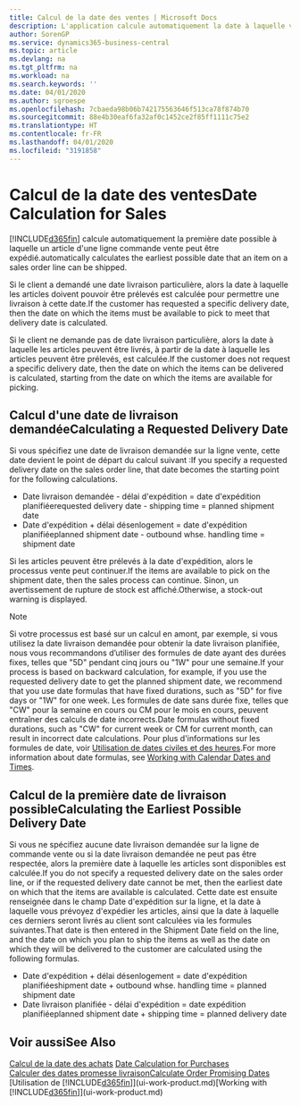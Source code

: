```yaml
---
title: Calcul de la date des ventes | Microsoft Docs
description: L'application calcule automatiquement la date à laquelle vous devez commander un article pour l'avoir en stock à une certaine date. Il s'agit de la date à laquelle des articles commandés à une date donnée devraient être disponibles pour le prélèvement.
author: SorenGP
ms.service: dynamics365-business-central
ms.topic: article
ms.devlang: na
ms.tgt_pltfrm: na
ms.workload: na
ms.search.keywords: ''
ms.date: 04/01/2020
ms.author: sgroespe
ms.openlocfilehash: 7cbaeda98b06b742175563646f513ca78f874b70
ms.sourcegitcommit: 88e4b30eaf6fa32af0c1452ce2f85ff1111c75e2
ms.translationtype: HT
ms.contentlocale: fr-FR
ms.lasthandoff: 04/01/2020
ms.locfileid: "3191858"
---
```

# <a name="date-calculation-for-sales"></a><span data-ttu-id="92798-104">Calcul de la date des ventes</span><span class="sxs-lookup"><span data-stu-id="92798-104">Date Calculation for Sales</span></span>
[!INCLUDE[d365fin](includes/d365fin_md.md)] <span data-ttu-id="92798-105">calcule automatiquement la première date possible à laquelle un article d'une ligne commande vente peut être expédié.</span><span class="sxs-lookup"><span data-stu-id="92798-105">automatically calculates the earliest possible date that an item on a sales order line can be shipped.</span></span>

<span data-ttu-id="92798-106">Si le client a demandé une date livraison particulière, alors la date à laquelle les articles doivent pouvoir être prélevés est calculée pour permettre une livraison à cette date.</span><span class="sxs-lookup"><span data-stu-id="92798-106">If the customer has requested a specific delivery date, then the date on which the items must be available to pick to meet that delivery date is calculated.</span></span>

<span data-ttu-id="92798-107">Si le client ne demande pas de date livraison particulière, alors la date à laquelle les articles peuvent être livrés, à partir de la date à laquelle les articles peuvent être prélevés, est calculée.</span><span class="sxs-lookup"><span data-stu-id="92798-107">If the customer does not request a specific delivery date, then the date on which the items can be delivered is calculated, starting from the date on which the items are available for picking.</span></span>

## <a name="calculating-a-requested-delivery-date"></a><span data-ttu-id="92798-108">Calcul d'une date de livraison demandée</span><span class="sxs-lookup"><span data-stu-id="92798-108">Calculating a Requested Delivery Date</span></span>
<span data-ttu-id="92798-109">Si vous spécifiez une date de livraison demandée sur la ligne vente, cette date devient le point de départ du calcul suivant :</span><span class="sxs-lookup"><span data-stu-id="92798-109">If you specify a requested delivery date on the sales order line, that date becomes the starting point for the following calculations.</span></span>

- <span data-ttu-id="92798-110">Date livraison demandée - délai d'expédition = date d'expédition planifiée</span><span class="sxs-lookup"><span data-stu-id="92798-110">requested delivery date - shipping time = planned shipment date</span></span>
- <span data-ttu-id="92798-111">Date d'expédition + délai désenlogement = date d'expédition planifiée</span><span class="sxs-lookup"><span data-stu-id="92798-111">planned shipment date - outbound whse. handling time = shipment date</span></span>

<span data-ttu-id="92798-112">Si les articles peuvent être prélevés à la date d'expédition, alors le processus vente peut continuer.</span><span class="sxs-lookup"><span data-stu-id="92798-112">If the items are available to pick on the shipment date, then the sales process can continue.</span></span> <span data-ttu-id="92798-113">Sinon, un avertissement de rupture de stock est affiché.</span><span class="sxs-lookup"><span data-stu-id="92798-113">Otherwise, a stock-out warning is displayed.</span></span>

> [!Note]
> <span data-ttu-id="92798-114">Si votre processus est basé sur un calcul en amont, par exemple, si vous utilisez la date livraison demandée pour obtenir la date livraison planifiée, nous vous recommandons d’utiliser des formules de date ayant des durées fixes, telles que "5D" pendant cinq jours ou "1W" pour une semaine.</span><span class="sxs-lookup"><span data-stu-id="92798-114">If your process is based on backward calculation, for example, if you use the requested delivery date to get the planned shipment date, we recommend that you use date formulas that have fixed durations, such as "5D" for five days or "1W" for one week.</span></span> <span data-ttu-id="92798-115">Les formules de date sans durée fixe, telles que "CW" pour la semaine en cours ou CM pour le mois en cours, peuvent entraîner des calculs de date incorrects.</span><span class="sxs-lookup"><span data-stu-id="92798-115">Date formulas without fixed durations, such as "CW" for current week or CM for current month, can result in incorrect date calculations.</span></span> <span data-ttu-id="92798-116">Pour plus d'informations sur les formules de date, voir [Utilisation de dates civiles et des heures](ui-enter-date-ranges.md).</span><span class="sxs-lookup"><span data-stu-id="92798-116">For more information about date formulas, see [Working with Calendar Dates and Times](ui-enter-date-ranges.md).</span></span>

## <a name="calculating-the-earliest-possible-delivery-date"></a><span data-ttu-id="92798-117">Calcul de la première date de livraison possible</span><span class="sxs-lookup"><span data-stu-id="92798-117">Calculating the Earliest Possible Delivery Date</span></span>
<span data-ttu-id="92798-118">Si vous ne spécifiez aucune date livraison demandée sur la ligne de commande vente ou si la date livraison demandée ne peut pas être respectée, alors la première date à laquelle les articles sont disponibles est calculée.</span><span class="sxs-lookup"><span data-stu-id="92798-118">If you do not specify a requested delivery date on the sales order line, or if the requested delivery date cannot be met, then the earliest date on which that the items are available is calculated.</span></span> <span data-ttu-id="92798-119">Cette date est ensuite renseignée dans le champ Date d'expédition sur la ligne, et la date à laquelle vous prévoyez d'expédier les articles, ainsi que la date à laquelle ces derniers seront livrés au client sont calculées via les formules suivantes.</span><span class="sxs-lookup"><span data-stu-id="92798-119">That date is then entered in the Shipment Date field on the line, and the date on which you plan to ship the items as well as the date on which they will be delivered to the customer are calculated using the following formulas.</span></span>

- <span data-ttu-id="92798-120">Date d'expédition + délai désenlogement = date d'expédition planifiée</span><span class="sxs-lookup"><span data-stu-id="92798-120">shipment date + outbound whse. handling time = planned shipment date</span></span>
- <span data-ttu-id="92798-121">Date livraison planifiée - délai d'expédition = date expédition planifiée</span><span class="sxs-lookup"><span data-stu-id="92798-121">planned shipment date + shipping time = planned delivery date</span></span>


## <a name="see-also"></a><span data-ttu-id="92798-122">Voir aussi</span><span class="sxs-lookup"><span data-stu-id="92798-122">See Also</span></span>  
 <span data-ttu-id="92798-123">[Calcul de la date des achats](purchasing-date-calculation-for-purchases.md) </span><span class="sxs-lookup"><span data-stu-id="92798-123">[Date Calculation for Purchases](purchasing-date-calculation-for-purchases.md) </span></span>  
 [<span data-ttu-id="92798-124">Calculer des dates promesse livraison</span><span class="sxs-lookup"><span data-stu-id="92798-124">Calculate Order Promising Dates</span></span>](sales-how-to-calculate-order-promising-dates.md)  
 <span data-ttu-id="92798-125">[Utilisation de [!INCLUDE[d365fin](includes/d365fin_md.md)]](ui-work-product.md)</span><span class="sxs-lookup"><span data-stu-id="92798-125">[Working with [!INCLUDE[d365fin](includes/d365fin_md.md)]](ui-work-product.md)</span></span>
